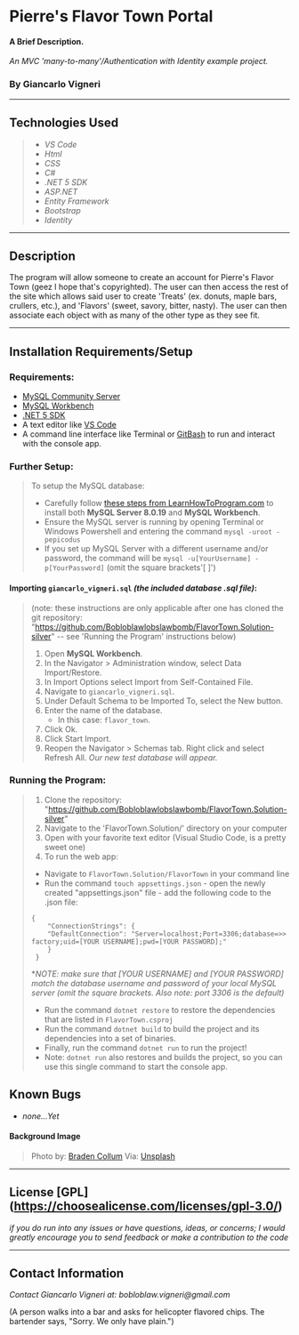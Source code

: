 # Pierre's Flavor Town Portal

#### A Brief Description.
_An MVC 'many-to-many'/Authentication with Identity example project._ 

### By Giancarlo Vigneri
---
## Technologies Used

>* _VS Code_
>* _Html_
>* _CSS_
>* _C#_
>* _.NET 5 SDK_
>* _ASP.NET_
>* _Entity Framework_
>* _Bootstrap_
>* _Identity_

---
## Description 
The program will allow someone to create an account for Pierre's Flavor Town (geez I hope that's copyrighted). The user can then access the rest of the site which allows said user to create 'Treats' (ex. donuts, maple bars, crullers, etc.), and 'Flavors' (sweet, savory, bitter, nasty). The user can then associate each object with as many of the other type as they see fit.

---

## Installation Requirements/Setup

### Requirements:

- [MySQL Community Server](https://dev.mysql.com/downloads/file/?id=484914)
- [MySQL Workbench](https://dev.mysql.com/downloads/file/?id=484391)
- [.NET 5 SDK](https://dotnet.microsoft.com/download/dotnet/5.0)
- A text editor like [VS Code](https://code.visualstudio.com/)
- A command line interface like Terminal or [GitBash](https://gitforwindows.org/) to run and interact with the console app.

### Further Setup:

> To setup the MySQL database:
>* Carefully follow [these steps from LearnHowToProgram.com](https://www.learnhowtoprogram.com/c-and-net/getting-started-with-c/installing-and-configuring-mysql) to install both __MySQL Server 8.0.19__ and __MySQL Workbench__.
>* Ensure the MySQL server is running by opening Terminal or Windows Powershell and entering the command `mysql -uroot -pepicodus`
>* If you set up MySQL Server with a different username and/or password, the command will be `mysql -u[YourUsername] -p[YourPassword]` (omit the square brackets'[ ]')

#### Importing `giancarlo_vigneri.sql` _(the included database .sql file)_:
> (note: these instructions are only applicable after one has cloned the git repository: "https://github.com/Bobloblawlobslawbomb/FlavorTown.Solution-silver" -- see 'Running the Program' instructions below)
> 1) Open __MySQL Workbench__.
> 2) In the Navigator > Administration window, select Data Import/Restore.
> 3) In Import Options select Import from Self-Contained File.
> 4) Navigate to `giancarlo_vigneri.sql`.
> 5) Under Default Schema to be Imported To, select the New button.
> 6) Enter the name of the database.
>    - In this case: `flavor_town`.
> 7) Click Ok.
> 8) Click Start Import.
> 9) Reopen the Navigator > Schemas tab. Right click and select Refresh All. _Our new test database will appear._

### Running the Program:
> 1) Clone the repository: "https://github.com/Bobloblawlobslawbomb/FlavorTown.Solution-silver"
> 2) Navigate to the 'FlavorTown.Solution/' directory on your computer
> 3) Open with your favorite text editor (Visual Studio Code, is a pretty sweet one)
> 4) To run the web app:
>   - Navigate to `FlavorTown.Solution/FlavorTown` in your command line
>   - Run the command `touch appsettings.json`
    - open the newly created "appsettings.json" file
    - add the following code to the .json file:
>   ```
>   {
>       "ConnectionStrings": {
>       "DefaultConnection": "Server=localhost;Port=3306;database=>> factory;uid=[YOUR USERNAME];pwd=[YOUR PASSWORD];"
>       }
>    }
>    ```
   >*_NOTE: make sure that [YOUR USERNAME] and [YOUR PASSWORD] match the database username and password of your local MySQL server (omit the square brackets. Also note: port 3306 is the default)_
> - Run the command `dotnet restore` to restore the dependencies that are listed in `FlavorTown.csproj`
>  - Run the command `dotnet build` to build the project and its dependencies into a set of binaries.
> - Finally, run the command `dotnet run` to run the project!
> - Note: `dotnet run` also restores and builds the project, so you can use this single command to start the console app.

## Known Bugs

* _none...Yet_

#### Background Image
> Photo by: [Braden Collum](https://images.unsplash.com/photo-1620095198790-2f663d67677d?ixid=MnwxMjA3fDB8MHxwaG90by1wYWdlfHx8fGVufDB8fHx8&ixlib=rb-1.2.1&auto=format&fit=crop&w=1050&q=80)
> Via: [Unsplash](https://unsplash.com/)
---

## License [GPL] (https://choosealicense.com/licenses/gpl-3.0/)
_if you do run into any issues or have questions, ideas, or concerns; I would greatly encourage you to send feedback or make a contribution to the code_

---

## Contact Information
_Contact Giancarlo Vigneri at: bobloblaw.vigneri@gmail.com_ 

(A person walks into a bar and asks for helicopter flavored chips. The bartender says, "Sorry. We only have plain.")
